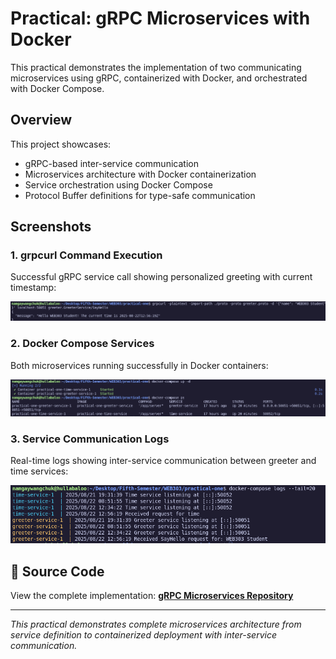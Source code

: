 # Practical: gRPC Microservices with Docker

This practical demonstrates the implementation of two communicating microservices using gRPC, containerized with Docker, and orchestrated with Docker Compose.

## Overview

This project showcases:
- gRPC-based inter-service communication
- Microservices architecture with Docker containerization
- Service orchestration using Docker Compose
- Protocol Buffer definitions for type-safe communication

## Screenshots

### 1. grpcurl Command Execution
Successful gRPC service call showing personalized greeting with current timestamp:

![grpcurl Test Output](img/5.png)

### 2. Docker Compose Services
Both microservices running successfully in Docker containers:

![Docker Services Status](img/4.png)

### 3. Service Communication Logs
Real-time logs showing inter-service communication between greeter and time services:

![Docker Compose Logs](img/6.png)

## 🔗 Source Code

View the complete implementation: [**gRPC Microservices Repository**](https://github.com/Namgay282004/gRPC-microservices)

---
*This practical demonstrates complete microservices architecture from service definition to containerized deployment with inter-service communication.*
